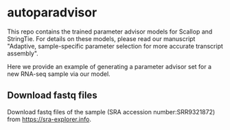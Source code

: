 # autoparadvisor

This repo contains the trained parameter advisor models for Scallop and StringTie. For details on these models, please read our manuscript "Adaptive, sample-specific parameter selection for more accurate transcript assembly". 

Here we provide an example of generating a parameter advisor set for a new RNA-seq sample via our model. 

## Download fastq files

Download fastq files of the sample (SRA accession number:SRR9321872) from https://sra-explorer.info. 

